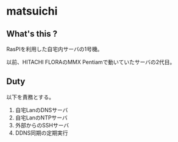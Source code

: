 matsuichi
==============

## What's this ?

RasPIを利用した自宅内サーバの1号機。

以前、HITACHI FLORAのMMX Pentiamで動いていたサーバの2代目。

## Duty

以下を責務とする。

1. 自宅LanのDNSサーバ
2. 自宅LanのNTPサーバ
3. 外部からのSSHサーバ
4. DDNS同期の定期実行
